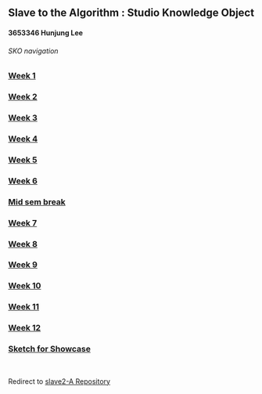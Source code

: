 ## Slave to the Algorithm : Studio Knowledge Object
#### 3653346 Hunjung Lee
###### SKO navigation
### [Week 1](https://hunoong.github.io/slave2-A/week01/)
### [Week 2](https://hunoong.github.io/slave2-A/week02)
### [Week 3](https://hunoong.github.io/slave2-A/week03)
### [Week 4](https://hunoong.github.io/slave2-A/week04)
### [Week 5](https://hunoong.github.io/slave2-A/week05)
### [Week 6](https://hunoong.github.io/slave2-A/week06)
### [Mid sem break](https://hunoong.github.io/slave2-A/week06_BREAK)
### [Week 7](https://hunoong.github.io/slave2-A/week07)
### [Week 8](https://hunoong.github.io/slave2-A/week08)
### [Week 9](https://hunoong.github.io/slave2-A/week09%20MILESTONE)
### [Week 10](https://hunoong.github.io/slave2-A/week10)
### [Week 11](https://hunoong.github.io/slave2-A/week11)
### [Week 12](https://hunoong.github.io/slave2-A/week12)
### [Sketch for Showcase](https://hunoong.github.io/Hun_Lee/The_Beauty_of_the_Eaten_Path)
<br/>

Redirect to [slave2-A Repository](https://github.com/hunoong/slave2-A)

